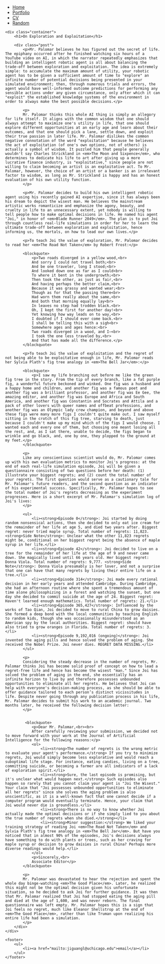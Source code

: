 <!DOCTYPE html>
<html lang="en">
<head>
    <meta charset="UTF-8">
    <title>On Exploration and Exploitation</title>
    <link rel="stylesheet" type="text/css" href="/css/main.css">
</head>

<body>
    <nav>
        <ul>
            <li><a href="/">Home</a></li>
            <li><a href="/portfolio">Portfolio</a></li>
            <li><a href="/cv">CV</a></li>
            <li><a href="/entropy">Random</a></li>
        </ul>
    </nav>
    
    <div class="container">
        <h1>On Exploration and Exploitation</h1>
        
        <div class="post">
            <p>Mr. Palomar believes he has figured out the secret of life. The epiphany occurred after he finished watching six hours of a YouTube video on AI, in which the narrator repeatedly emphasizes that building an intelligent robotic agent is all about balancing the trade-off between exploration and exploitation. The idea is extremely simple: to accumulate the maximum amount of utility, your robotic agent has to be given a sufficient amount of time to "explore" an infinite number of potential decisions being presented in your simulated environment; then, through numerous trials and errors, the agent would have well-informed outcome predictions for performing any sensible actions under any given circumstance, only after which it can "exploit" the established knowledge systems of the environment in order to always make the best possible decisions.</p>
            
            <p>
            Mr. Palomar thinks this whole AI thing is simply an allegory for life itself. It aligns with the common wisdom that one should always attempt to maximize one's utility in life, that one should explore different opportunities at an early age and learn about their outcomes, and that one should pick a lane, settle down, and exploit their true passion in later life. Mr. Palomar dislikes the common negative connotation of the word "exploitation" because he believes the act of exploitation (of one's own options, not of others) is actually a symbol of wisdom. It puzzled him that people generally wouldn't say Charles Strickland in <em>The Moon and Sixpence</em>, who determines to dedicate his life to art after giving up a more lucrative finance industry, is "exploitative," since people are not willing to claim becoming an artist is an exploitative act. To Mr. Palomar, however, the choice of an artist or a banker is an irrelevant factor to wisdom, as long as Mr. Strickland is happy and has an honest evaluation of his own utility function.
            </p>
            
            <p>Mr. Palomar decides to build his own intelligent robotic agent using his recently gained AI expertise, since it has always been his dream to depict the wisest man. He believes the mainstream artistic works romanticize and emphasize the agony, beauty, and cruelty in life to an unnecessary extent, yet nobody is willing to tell people how to make optimal decisions in life. He named his agent "Joi," in honor of <em>Blade Runner 2049</em>. The plan is to put Joi through countless real-life simulations in order for her to learn the ultimate trade-off between exploration and exploitation, hence informing us, the mortals, on how to lead our own lives.</p>
            
            <p>To teach Joi the value of exploration, Mr. Palomar decides to read her <em>The Road Not Taken</em> by Robert Frost:</p>
            
            <blockquote>
                <p>Two roads diverged in a yellow wood,<br>
                And sorry I could not travel both;<br>
                And be one traveler, long I stood;<br>
                And looked down one as far as I could<br>
                To where it bent in the undergrowth;<br>
                Then took the other, as just as fair,<br>
                And having perhaps the better claim,<br>
                Because it was grassy and wanted wear;<br>
                Though as for that the passing there<br>
                Had worn them really about the same,<br>
                And both that morning equally lay<br>
                In leaves no step had trodden black.<br>
                Oh, I kept the first for another day!<br>
                Yet knowing how way leads on to way,<br>
                I doubted if I should ever come back.<br>
                I shall be telling this with a sigh<br>
                Somewhere ages and ages hence:<br>
                Two roads diverged in a wood, and I—<br>
                I took the one less traveled by,<br>
                And that has made all the difference.</p>
            </blockquote>
            
            <p>To teach Joi the value of exploitation and the regret of not being able to be exploitative enough in life, Mr. Palomar reads her Sylvia Plath's fig tree analogy in <em>The Bell Jar</em>:</p>
            
            <blockquote>
                <p>I saw my life branching out before me like the green fig tree in the story. From the tip of every branch, like a fat purple fig, a wonderful future beckoned and winked. One fig was a husband and a happy home and children, and another fig was a famous poet and another fig was a brilliant professor, and another fig was Ee Gee, the amazing editor, and another fig was Europe and Africa and South America, and another fig was Constantin and Socrates and Attila and a pack of other lovers with queer names and offbeat professions, and another fig was an Olympic lady crew champion, and beyond and above these figs were many more figs I couldn't quite make out. I saw myself sitting in the crotch of this fig tree, starving to death, just because I couldn't make up my mind which of the figs I would choose. I wanted each and every one of them, but choosing one meant losing all the rest, and, as I sat there, unable to decide, the figs began to wrinkle and go black, and, one by one, they plopped to the ground at my feet.</p>
            </blockquote>
            
            <p>
            Like any conscientious scientist would do, Mr. Palomar comes up with his own evaluation metrics to monitor Joi's progress: at the end of each real-life simulation episode, Joi will be given a questionnaire consisting of two questions before her death: (1) illustrate your biggest regrets; and (2) count the total number of your regrets. The first question would serve as a cautionary tale for Mr. Palomar's future readers, and the second question as an indicator of his experimental success. Specifically, Mr. Palomar hopes to see the total number of Joi's regrets decreasing as the experiment progresses. Here is a short excerpt of Mr. Palomar's simulation log of Joi's lives:
            </p>
            
            <ul>
                <li><strong>Episode 0</strong>: Joi started by doing random nonsensical actions, then she decided to only eat ice cream for the remainder of her life at age 5, and died two years after. Biggest regret: never tried maple syrup. Total number of regrets: 11,823. <strong>Side Note</strong>: Unclear what the other 11,823 regrets might be, conditional on her biggest regret being the absence of maple syrup in her life.</li>
                <li><strong>Episode 42</strong>: Joi decided to live on a tree for the remainder of her life at the age of 9 and never came down. She magically lived until 66 years old. Her biggest regret: Donna Viola. Total number of regrets: 9,777. <strong>Side Note</strong>: Donna Viola presumably is her lover, and not a surprise that one can have that many regrets by living their entire life on a tree.</li>
                <li><strong>Episode 314</strong>: Joi made every rational decision in her early years and attended Cambridge. During Cambridge, she had an afternoon routine where she spent a tremendous amount of time alone philosophizing in a forest and watching the sunset, but one day she decided to commit suicide at the age of 24. Biggest regret: Haven't learned enough mathematics. Total number of regrets: 21.</li>
                <li><strong>Episode 365,427</strong>: Influenced by the works of Tao Qian, Joi decided to move to rural China to grow daisies. She formed a deep bond with the local communities by teaching English to random kids, though she was occasionally misunderstood as an American spy by the local authorities. Biggest regret: should have also tried to grow oranges in Florida. Total number of regrets: 3.</li>
                <li><strong>Episode 9,192,016 (ongoing)</strong>: Joi invented the aging pills and hence solved the problem of aging. She received the Nobel Prize. Joi never dies. REGRET DATA MISSING.</li>
            </ul>
            
            <p>
            Considering the steady decrease in the number of regrets, Mr. Palomar thinks Joi has become solid proof of concept on how to lead a regret-free life and hence has become the wisest "man." Since Joi has solved the problem of aging in the end, she essentially has an infinite horizon to live by and therefore possesses unbounded opportunities to eliminate all her regrets. He believes that Joi can help with everyone's decision-making process, as she should be able to offer guidance tailored to each person’s distinct vicissitudes in life. Despite never going through any publication process in his life, Mr. Palomar decides to submit his work to an academic journal. Two months later, he received the following decision letter:
            </p>
            

             <blockquote>
                <p>Dear Mr. Palomar,<br><br>
                After carefully reviewing your submission, we decided not to move forward with your work at the Journal of Artificial Intelligence for the following reasons:</p>
                <ol>
                    <li><strong>The number of regrets is the wrong metric to evaluate your agent's performance.</strong> If you try to minimize regrets, Joi would simply become less explorative and would reach a suboptimal life stage. For instance, eating candies, living on a tree, committing suicide, or becoming a farmer are all indicators of a lack of exploration spirit.</li>
                    <li><strong>Sure, the last episode is promising, but it's unclear what would happen next.</strong> Such episodes also happen so rarely that you cannot claim your agent is "Joi the Wisest." Your claim that "Joi possesses unbounded opportunities to eliminate all her regrets" since she solves the aging problem is also unscientific, as it is a well-known fact that one cannot decide if a computer program would eventually terminate. Hence, your claim that Joi would never die is groundless.</li>
                    <li><strong>There is no way to know whether Joi actually made the optimal decisions or if she simply lied to you about the true number of regrets when she died.</strong></li>
                    <li><strong>Minor suggestion:</strong> We liked your training strategy of reading Joi <em>The Road Not Taken</em> and Sylvia Plath's fig tree analogy in <em>The Bell Jar</em>. But have you noticed that in almost 90% of the episodes, Joi's decisions always have something to do with plants or trees, such as her craving for maple syrup or decision to grow daisies in rural China? Perhaps more diverse readings would help.</li>
                </ol>
                <p>Sincerely,<br>
                Associate Editor</p>
            </blockquote>
            
            <p>
            Mr. Palomar was devastated to hear the rejection and spent the whole day binge-watching <em>The Good Place</em>. Later, he realized this might not be the optimal decision given his unfortunate situation, so he decided to ask Joi for further guidance. It was then that Mr. Palomar realized that Joi had stopped eating the aging pill and died at the age of 1,600, and was never reborn. The final questionnaire was left empty. Mr. Palomar hopes this is a sign that Joi feels no regret, much like Eleanor Shellstrop at the end of <em>The Good Place</em>, rather than like Truman upon realizing his entire life had been a simulation.
            </p>
        </div>
    </div>
    
    <footer>
        <ul>
            <li><a href="mailto:jiguangl@uchicago.edu">email</a></li>
        </ul>
    </footer>
</body>
</html>
